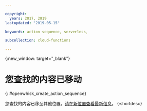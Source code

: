 ```yaml
---

copyright:
  years: 2017, 2019
lastupdated: "2019-05-15"

keywords: action sequence, serverless,

subcollection: cloud-functions

---
```


{:new_window: target="_blank"}
# 您查找的内容已移动
{: #openwhisk_create_action_sequence}

您查找的内容已移至其他位置。[请在新位置查看最新信息](/docs/openwhisk?topic=cloud-functions-actions#actions_seq)。
{:shortdesc}
